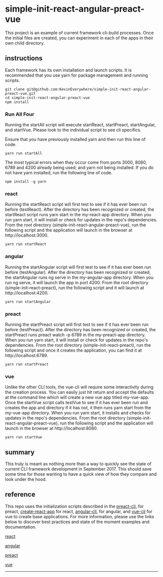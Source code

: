 # simple-init-react-angular-preact-vue

This project is an example of current framework cli-build processes. Once the initial files are created, you can experiment in each of the apps in their own child directory.

## instructions

Each framework has its own installation and launch scripts. It is recommended that you use yarn for package management and running scripts.

```
git clone git@github.com:KevinEverywhere/simple-init-react-angular-preact-vue.git
cd simple-init-react-angular-preact-vue
npm install
```

### Run All Four

Running the startAll script will execute startReact, startPreact, startAngular, and startVue. Please look to the individual script to see cli specifics.

Ensure that you have previously installed yarn and then run this line of code.
```
yarn run startAll
```
The most typical errors when they occur come from ports 3000, 8080, 6789 and 4200 already being used; and yarn not being installed. If you do not have yarn installed, run the following line of code.

```
npm install -g yarn
```

### react

Running the startReact script will first test to see if it has ever been run before (testReact). After the directory has been recognized or created, the startReact script runs yarn start in the my-react-app directory. When you run yarn start, it will install or check for updates in the repo's dependencies. From the root directory (simple-init-react-angular-preact-vue), run the following script and the application will launch in the browser at http://localhost:3000.

```
yarn run startReact
```

### angular

Running the startAngular script will first test to see if it has ever been run before (testAngular). After the directory has been recognized or created, the startAngular runs ng serve
in the my-angular-app directory. When you run ng serve, it will launch the app in port 4200. From the root directory (simple-init-react-preact), run the following script and it will launch at http://localhost:4200.

```
yarn run startAngular
```

### preact

Running the startPreact script will first test to see if it has ever been run before (testPreact). After the directory has been recognized or created, the startPreact runs preact watch -p 6789
in the my-preact-app directory. When you run yarn start, it will install or check for updates in the repo's dependencies. From the root directory (simple-init-react-preact), run the following script and once it creates the application, you can find it at http://localhost:6789.

```
yarn run startPreact
```

### vue

Unlike the other CLI tools, the vue-cli will require some interactivity during the creation process. You can easily just hit return and accept the defaults at the command line which will create a new vue app titled my-vue-app. Once the startVue script calls testVue to see if it has ever been run and creates the app and directory if it has not, it then runs yarn start from the my-vue-app directory. When you run yarn start, it installs and checks for updates in the repo's dependencies. From the root directory (simple-init-react-angular-preact-vue), run the following script and the application will launch in the browser at http://localhost:8080.

```
yarn run startVue
```

## summary

This truly is meant as nothing more than a way to quickly see the state of current CLI framework development in September 2017. This should save some time for those wanting to have a quick view of how they compare and look under the hood.

## reference

This repo uses the initialization scripts described in the [preact-cli][preact-cli], for preact, [create-react-app][create-react-app] for react, [angular-cli][angular-cli], for angular, and [vue-cli][vue-cli] for vue to create base applications. For more information, please use the links below to discover best practices and state of the moment examples and documentation.

[react][whatsnew]

[angular][angular]

[preact][preact]

[vue][vue]

-------------

[whatsnew]: https://facebook.github.io/react/blog/2017/05/18/whats-new-in-create-react-app.html
[create-react-app]: https://github.com/facebookincubator/create-react-app

[angular]: https://github.com/angular/angular
[angular-cli]: https://github.com/angular/angular-cli

[preact]: https://preactjs.com/
[preact-cli]: https://github.com/developit/preact-cli

[vue]: https://vuejs.org/v2/guide/
[vue-cli]: https://github.com/vuejs/vue-cli
